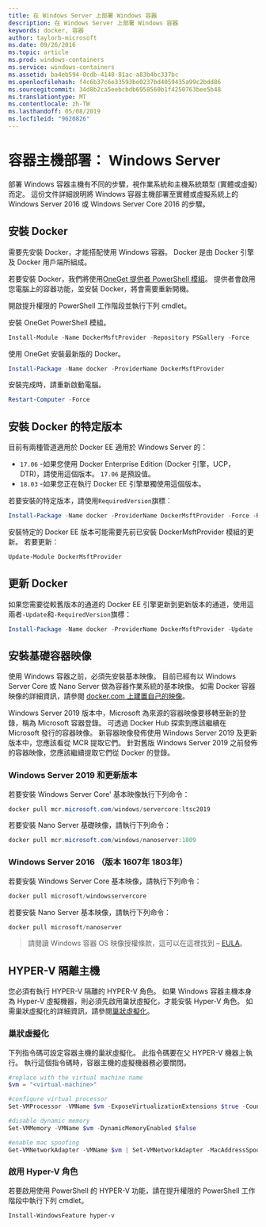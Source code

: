 ```yaml
---
title: 在 Windows Server 上部署 Windows 容器
description: 在 Windows Server 上部署 Windows 容器
keywords: docker, 容器
author: taylorb-microsoft
ms.date: 09/26/2016
ms.topic: article
ms.prod: windows-containers
ms.service: windows-containers
ms.assetid: ba4eb594-0cdb-4148-81ac-a83b4bc337bc
ms.openlocfilehash: f4c6b37c6e33593be0237bd4059435a99c2bdd86
ms.sourcegitcommit: 34d8b2ca5eebcbdb6958560b1f4250763bee5b48
ms.translationtype: MT
ms.contentlocale: zh-TW
ms.lasthandoff: 05/08/2019
ms.locfileid: "9620826"
---
```

# <a name="container-host-deployment-windows-server"></a>容器主機部署： Windows Server

部署 Windows 容器主機有不同的步驟，視作業系統和主機系統類型 (實體或虛擬) 而定。 這份文件詳細說明將 Windows 容器主機部署至實體或虛擬系統上的 Windows Server 2016 或 Windows Server Core 2016 的步驟。

## <a name="install-docker"></a>安裝 Docker

需要先安裝 Docker，才能搭配使用 Windows 容器。 Docker 是由 Docker 引擎及 Docker 用戶端所組成。

若要安裝 Docker，我們將使用[OneGet 提供者 PowerShell 模組](https://github.com/OneGet/MicrosoftDockerProvider)。 提供者會啟用您電腦上的容器功能，並安裝 Docker，將會需要重新開機。

開啟提升權限的 PowerShell 工作階段並執行下列 cmdlet。

安裝 OneGet PowerShell 模組。

```PowerShell
Install-Module -Name DockerMsftProvider -Repository PSGallery -Force
```

使用 OneGet 安裝最新版的 Docker。

```PowerShell
Install-Package -Name docker -ProviderName DockerMsftProvider
```

安裝完成時，請重新啟動電腦。

```PowerShell
Restart-Computer -Force
```

## <a name="install-a-specific-version-of-docker"></a>安裝 Docker 的特定版本

目前有兩種管道適用於 Docker EE 適用於 Windows Server 的：

* `17.06` -如果您使用 Docker Enterprise Edition (Docker 引擎，UCP，DTR)，請使用這個版本。 `17.06` 是預設值。
* `18.03` -如果您正在執行 Docker EE 引擎單獨使用這個版本。

若要安裝的特定版本，請使用`RequiredVersion`旗標：

```PowerShell
Install-Package -Name docker -ProviderName DockerMsftProvider -Force -RequiredVersion 18.03
```

安裝特定的 Docker EE 版本可能需要先前已安裝 DockerMsftProvider 模組的更新。 若要更新：

```PowerShell
Update-Module DockerMsftProvider
```

## <a name="update-docker"></a>更新 Docker

如果您需要從較舊版本的通道的 Docker EE 引擎更新到更新版本的通道，使用這兩者`-Update`和`-RequiredVersion`旗標：

```PowerShell
Install-Package -Name docker -ProviderName DockerMsftProvider -Update -Force -RequiredVersion 18.03
```

## <a name="install-base-container-images"></a>安裝基礎容器映像

使用 Windows 容器之前，必須先安裝基本映像。 目前已經有以 Windows Server Core 或 Nano Server 做為容器作業系統的基本映像。 如需 Docker 容器映像的詳細資訊，請參閱 [docker.com 上建置自己的映像](https://docs.docker.com/engine/tutorials/dockerimages/)。

Windows Server 2019 版本中，Microsoft 為來源的容器映像要移轉至新的登錄，稱為 Microsoft 容器登錄。 可透過 Docker Hub 探索到應該繼續在 Microsoft 發行的容器映像。 新容器映像發佈使用 Windows Server 2019 及更新版本中，您應該看從 MCR 提取它們。 針對舊版 Windows Server 2019 之前發佈的容器映像，您應該繼續提取它們從 Docker 的登錄。

### <a name="windows-server-2019-and-newer"></a>Windows Server 2019 和更新版本

若要安裝 Windows Server Core' 基本映像執行下列命令：

```PowerShell
docker pull mcr.microsoft.com/windows/servercore:ltsc2019
```

若要安裝 Nano Server 基礎映像，請執行下列命令：

```PowerShell
docker pull mcr.microsoft.com/windows/nanoserver:1809
```

### <a name="windows-server-2016-versions-1607-1803"></a>Windows Server 2016 （版本 1607年 1803年）

若要安裝 Windows Server Core 基本映像，請執行下列命令：

```PowerShell
docker pull microsoft/windowsservercore
```

若要安裝 Nano Server 基本映像，請執行下列命令：

```PowerShell
docker pull microsoft/nanoserver
```

> 請閱讀 Windows 容器 OS 映像授權條款，這可以在這裡找到 – [EULA](../images-eula.md)。

## <a name="hyper-v-isolation-host"></a>HYPER-V 隔離主機

您必須有執行 HYPER-V 隔離的 HYPER-V 角色。 如果 Windows 容器主機本身為 Hyper-V 虛擬機器，則必須先啟用巢狀虛擬化，才能安裝 Hyper-V 角色。 如需巢狀虛擬化的詳細資訊，請參閱[巢狀虛擬化](https://docs.microsoft.com/virtualization/hyper-v-on-windows/user-guide/nested-virtualization)。

### <a name="nested-virtualization"></a>巢狀虛擬化

下列指令碼可設定容器主機的巢狀虛擬化。 此指令碼要在父 HYPER-V 機器上執行。 執行這個指令碼時，容器主機的虛擬機器務必要關閉。

```PowerShell
#replace with the virtual machine name
$vm = "<virtual-machine>"

#configure virtual processor
Set-VMProcessor -VMName $vm -ExposeVirtualizationExtensions $true -Count 2

#disable dynamic memory
Set-VMMemory -VMName $vm -DynamicMemoryEnabled $false

#enable mac spoofing
Get-VMNetworkAdapter -VMName $vm | Set-VMNetworkAdapter -MacAddressSpoofing On
```

### <a name="enable-the-hyper-v-role"></a>啟用 Hyper-V 角色

若要啟用使用 PowerShell 的 HYPER-V 功能，請在提升權限的 PowerShell 工作階段中執行下列 cmdlet。

```PowerShell
Install-WindowsFeature hyper-v
```

